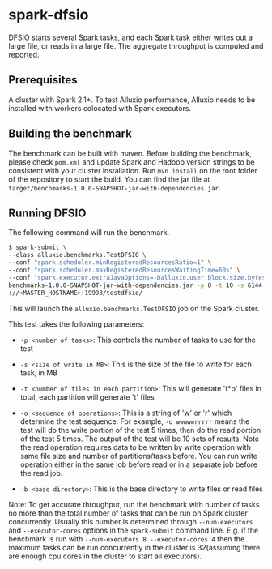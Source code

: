 # spark-dfsio

DFSIO starts several Spark tasks, and each Spark task either writes out a large file, or reads in a large file. The aggregate throughput is computed and reported.

## Prerequisites

A cluster with Spark 2.1+. To test Alluxio performance, Alluxio needs to be installed with workers colocated with Spark executors.

## Building the benchmark

The benchmark can be built with maven. Before building the benchmark, please check `pom.xml` and update Spark and Hadoop version strings to be consistent with your cluster installation. 
Run `mvn install` on the root folder of the repository to start the build. You can find the jar file at `target/benchmarks-1.0.0-SNAPSHOT-jar-with-dependencies.jar`.

## Running DFSIO

The following command will run the benchmark.

``` bash
$ spark-submit \
--class alluxio.benchmarks.TestDFSIO \
--conf "spark.scheduler.minRegisteredResourcesRatio=1" \
--conf "spark.scheduler.maxRegisteredResourcesWaitingTime=60s" \
--conf "spark.executor.extraJavaOptions=-Dalluxio.user.block.size.bytes.default=128MB -Dalluxio.user.file.readtype.default=NO_CACHE -Dalluxio.user.file.writetype.default=MUST_CACHE" \
benchmarks-1.0.0-SNAPSHOT-jar-with-dependencies.jar -p 8 -t 10 -s 6144 -o w -b alluxio
://<MASTER_HOSTNAME>:19998/testdfsio/
```

This will launch the `alluxio.benchmarks.TestDFSIO` job on the Spark cluster.

This test takes the following parameters:
* `-p <number of tasks>`: This controls the number of tasks to use for the test
* `-s <size of write in MB>`: This is the size of the file to write for each task, in MB
* `-t <number of files in each partition>`: This will generate 't*p' files in total, each
 partition will generate 't' files
* `-o <sequence of operations>`: This is a string of 'w' or 'r' which determine the test sequence. For example, `-o wwwwwrrrrr` means the test will do the write portion of the test 5 times, then do the read portion of the test 5 times. The output of the test will be 10 sets of results. 
Note the read operation requires data to be written by write operation with same file size and number of partitions/tasks before. You can run write operation either in the same job before read or in a separate job before the read job.

* `-b <base directory>`: This is the base directory to write files or read files

Note: To get accurate throughput, run the benchmark with number of tasks no more than the total number of tasks that can be run on Spark cluster concurrently. Usually this number is determined through `--num-executors` and `--executor-cores` options in the `spark-submit` command line. E.g. if the benchmark is run with `--num-executors 8 --executor-cores 4` then the maximum tasks can be run concurrently in the cluster is 32(assuming there are enough cpu cores in the cluster to start all executors).
